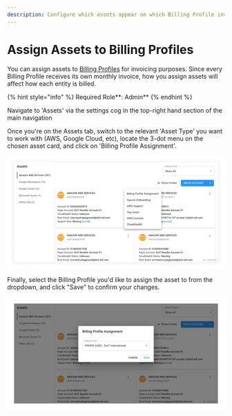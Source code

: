 ```yaml
---
description: Configure which assets appear on which Billing Profile invoices
---
```


# Assign Assets to Billing Profiles

You can assign assets to [Billing Profiles](../invoices-and-payments/setting-up-a-new-billing-profile.md) for invoicing purposes. Since every Billing Profile receives its own monthly invoice, how you assign assets will affect how each entity is billed.

{% hint style="info" %}
Required Role\*\*: Admin\*\*
{% endhint %}

Navigate to 'Assets' via the settings cog in the top-right hand section of the main navigation

Once you're on the Assets tab, switch to the relevant 'Asset Type' you want to work with (AWS, Google Cloud, etc), locate the 3-dot menu on the chosen asset card, and click on 'Billing Profile Assignment'.

![A screenshot showing the location of the Billing Profile Assignment option](../.gitbook/assets/assets-page.png)

Finally, select the Billing Profile you'd like to assign the asset to from the dropdown, and click "Save" to confirm your changes.

![A screenshot showing the location of the Save button](../.gitbook/assets/assets-save-button.png)
